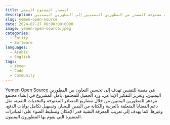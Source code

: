 ```yaml
---
title: المصدر المفتوح اليمني
description: منصة مفتوحة المصدر من المطورين اليمنيين إلى المطورين اليمنيين
slug: yemen-open-source
date: 2024-07-27 00:00:00+0000
image: yemen-open-source.jpeg
categories:
  - Entity
  - Software
languages:
  - Arabic
  - English
tags:
  - Yemen
  - Code
  - Community
---
```


[Yemen Open Source](https://github.com/YemenOpenSource) هي منصة للتقنيين تهدف إلى تحسين التعاون بين المطورين اليمنيين، وتعزيز التفكير الإبداعي، ورد الجميل للمجتمع. يأمل المشروع في إنشاء مجتمع مزدهر للمطورين اليمنيين من خلال مشاريع المصادر المفتوحة والتحديات التقنية، مثل دعم القضايا المتعلقة بالعربية والكتابة من اليمين لليسار، وتسهيل تكامل بوابات الدفع، وغيرها. كما يهدف إلى تعريب المعرفة التقنية قدر الإمكان وتسليط الضوء على المبادرات المتميزة التي يقوم بها المطورون اليمنيون.
